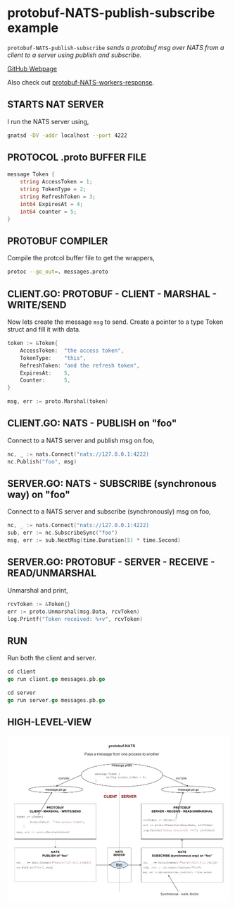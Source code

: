 # protobuf-NATS-publish-subscribe example

`protobuf-NATS-publish-subscribe`  _sends a protobuf msg over NATS from a client
to a server using publish and subscribe._

[GitHub Webpage](https://jeffdecola.github.io/my-go-examples/)

Also check out
[protobuf-NATS-workers-response](https://github.com/JeffDeCola/my-go-examples/tree/master/protobuf-NATS-workers-response).

## STARTS NAT SERVER

I run the NATS server using,

```bash
gnatsd -DV -addr localhost --port 4222
```

## PROTOCOL .proto BUFFER FILE

```go
message Token {
    string AccessToken = 1;
    string TokenType = 2;
    string RefreshToken = 3;
    int64 ExpiresAt = 4;
    int64 counter = 5;
}
```

## PROTOBUF COMPILER

Compile the protcol buffer file to get the wrappers,

```bash
protoc --go_out=. messages.proto
```

## CLIENT.GO: PROTOBUF - CLIENT - MARSHAL - WRITE/SEND

Now lets create the message `msg` to send. Create a pointer
to a type Token struct and fill it with data.

```go
token := &Token{
    AccessToken:  "the access token",
    TokenType:    "this",
    RefreshToken: "and the refresh token",
    ExpiresAt:    5,
    Counter:      5,
}
```

```go
msg, err := proto.Marshal(token)
```

## CLIENT.GO: NATS - PUBLISH on "foo"

Connect to a NATS server and publish msg on foo,

```go
nc, _ := nats.Connect("nats://127.0.0.1:4222)
nc.Publish("foo", msg)
```

## SERVER.GO: NATS - SUBSCRIBE (synchronous way) on "foo"

Connect to a NATS server and subscribe (synchronously)
msg on foo,

```go
nc, _ := nats.Connect("nats://127.0.0.1:4222)
sub, err := nc.SubscribeSync("foo")
msg, err := sub.NextMsg(time.Duration(5) * time.Second)
```

## SERVER.GO: PROTOBUF - SERVER - RECEIVE - READ/UNMARSHAL

Unmarshal and print,

```go
rcvToken := &Token{}
err := proto.Unmarshal(msg.Data, rcvToken)
log.Printf("Token received: %+v", rcvToken)
```

## RUN

Run both the client and server.

```go
cd client
go run client.go messages.pb.go
```

```go
cd server
go run server.go messages.pb.go
```

## HIGH-LEVEL-VIEW

![IMAGE - protobuf-NATS - IMAGE](protobuf-NATS.jpg)

